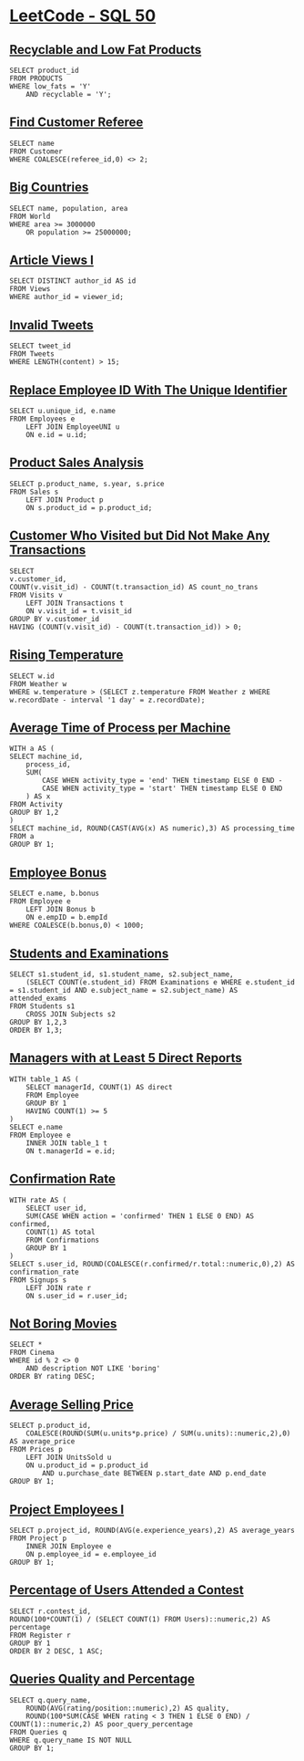 # [LeetCode - SQL 50](https://leetcode.com/studyplan/top-sql-50/)

## [Recyclable and Low Fat Products](https://leetcode.com/problems/recyclable-and-low-fat-products/description/?envType=study-plan-v2&envId=top-sql-50)
```
SELECT product_id
FROM PRODUCTS
WHERE low_fats = 'Y'
    AND recyclable = 'Y';
```

## [Find Customer Referee](https://leetcode.com/problems/find-customer-referee/description/?envType=study-plan-v2&envId=top-sql-50)
```
SELECT name
FROM Customer
WHERE COALESCE(referee_id,0) <> 2;
```

## [Big Countries](https://leetcode.com/problems/big-countries/submissions/1151532070/?envType=study-plan-v2&envId=top-sql-50)
```
SELECT name, population, area
FROM World
WHERE area >= 3000000
    OR population >= 25000000;
```

## [Article Views I](https://leetcode.com/problems/article-views-i/?envType=study-plan-v2&envId=top-sql-50)
```
SELECT DISTINCT author_id AS id
FROM Views
WHERE author_id = viewer_id;
```

## [Invalid Tweets](https://leetcode.com/problems/invalid-tweets/?envType=study-plan-v2&envId=top-sql-50)
```
SELECT tweet_id
FROM Tweets
WHERE LENGTH(content) > 15;
```

## [Replace Employee ID With The Unique Identifier](https://leetcode.com/problems/replace-employee-id-with-the-unique-identifier/description/?envType=study-plan-v2&envId=top-sql-50)
```
SELECT u.unique_id, e.name
FROM Employees e
    LEFT JOIN EmployeeUNI u
    ON e.id = u.id;
```

## [Product Sales Analysis](https://leetcode.com/problems/product-sales-analysis-i/description/?envType=study-plan-v2&envId=top-sql-50)
```
SELECT p.product_name, s.year, s.price
FROM Sales s
    LEFT JOIN Product p
    ON s.product_id = p.product_id;
```

## [Customer Who Visited but Did Not Make Any Transactions](https://leetcode.com/problems/customer-who-visited-but-did-not-make-any-transactions/description/?envType=study-plan-v2&envId=top-sql-50)
```
SELECT
v.customer_id,
COUNT(v.visit_id) - COUNT(t.transaction_id) AS count_no_trans
FROM Visits v
    LEFT JOIN Transactions t
    ON v.visit_id = t.visit_id
GROUP BY v.customer_id
HAVING (COUNT(v.visit_id) - COUNT(t.transaction_id)) > 0;
```

## [Rising Temperature](https://leetcode.com/problems/rising-temperature/description/?envType=study-plan-v2&envId=top-sql-50)
```
SELECT w.id
FROM Weather w
WHERE w.temperature > (SELECT z.temperature FROM Weather z WHERE w.recordDate - interval '1 day' = z.recordDate);
```

## [Average Time of Process per Machine](https://leetcode.com/problems/average-time-of-process-per-machine/?envType=study-plan-v2&envId=top-sql-50)
```
WITH a AS (
SELECT machine_id,
    process_id,
    SUM(
        CASE WHEN activity_type = 'end' THEN timestamp ELSE 0 END -
        CASE WHEN activity_type = 'start' THEN timestamp ELSE 0 END
    ) AS x
FROM Activity
GROUP BY 1,2
)
SELECT machine_id, ROUND(CAST(AVG(x) AS numeric),3) AS processing_time
FROM a
GROUP BY 1;
```

## [Employee Bonus](https://leetcode.com/problems/employee-bonus/description/?envType=study-plan-v2&envId=top-sql-50)
```
SELECT e.name, b.bonus
FROM Employee e
    LEFT JOIN Bonus b
    ON e.empID = b.empId
WHERE COALESCE(b.bonus,0) < 1000;
```

## [Students and Examinations](https://leetcode.com/problems/students-and-examinations/description/?envType=study-plan-v2&envId=top-sql-50)
```
SELECT s1.student_id, s1.student_name, s2.subject_name,
    (SELECT COUNT(e.student_id) FROM Examinations e WHERE e.student_id = s1.student_id AND e.subject_name = s2.subject_name) AS attended_exams
FROM Students s1
    CROSS JOIN Subjects s2
GROUP BY 1,2,3
ORDER BY 1,3;
```

## [Managers with at Least 5 Direct Reports](https://leetcode.com/problems/managers-with-at-least-5-direct-reports/description/?envType=study-plan-v2&envId=top-sql-50)
```
WITH table_1 AS (
    SELECT managerId, COUNT(1) AS direct
    FROM Employee
    GROUP BY 1
    HAVING COUNT(1) >= 5
)
SELECT e.name
FROM Employee e
    INNER JOIN table_1 t
    ON t.managerId = e.id;
```

## [Confirmation Rate](https://leetcode.com/problems/confirmation-rate/description/?envType=study-plan-v2&envId=top-sql-50)
```
WITH rate AS (
    SELECT user_id,
    SUM(CASE WHEN action = 'confirmed' THEN 1 ELSE 0 END) AS confirmed,
    COUNT(1) AS total
    FROM Confirmations
    GROUP BY 1
)
SELECT s.user_id, ROUND(COALESCE(r.confirmed/r.total::numeric,0),2) AS confirmation_rate
FROM Signups s
    LEFT JOIN rate r
    ON s.user_id = r.user_id;
```

## [Not Boring Movies](https://leetcode.com/problems/not-boring-movies/?envType=study-plan-v2&envId=top-sql-50)
```
SELECT *
FROM Cinema
WHERE id % 2 <> 0
    AND description NOT LIKE 'boring'
ORDER BY rating DESC;
```

## [Average Selling Price](https://leetcode.com/problems/average-selling-price/description/?envType=study-plan-v2&envId=top-sql-50)
```
SELECT p.product_id,
    COALESCE(ROUND(SUM(u.units*p.price) / SUM(u.units)::numeric,2),0) AS average_price
FROM Prices p
    LEFT JOIN UnitsSold u
    ON u.product_id = p.product_id
        AND u.purchase_date BETWEEN p.start_date AND p.end_date 
GROUP BY 1;
```

## [Project Employees I](https://leetcode.com/problems/project-employees-i/description/?envType=study-plan-v2&envId=top-sql-50)
```
SELECT p.project_id, ROUND(AVG(e.experience_years),2) AS average_years
FROM Project p
    INNER JOIN Employee e
    ON p.employee_id = e.employee_id
GROUP BY 1;
```

## [Percentage of Users Attended a Contest](https://leetcode.com/problems/percentage-of-users-attended-a-contest/?envType=study-plan-v2&envId=top-sql-50)
```
SELECT r.contest_id,
ROUND(100*COUNT(1) / (SELECT COUNT(1) FROM Users)::numeric,2) AS percentage
FROM Register r
GROUP BY 1
ORDER BY 2 DESC, 1 ASC;
```

## [Queries Quality and Percentage](https://leetcode.com/problems/queries-quality-and-percentage/?envType=study-plan-v2&envId=top-sql-50)
```
SELECT q.query_name,
    ROUND(AVG(rating/position::numeric),2) AS quality,
    ROUND(100*SUM(CASE WHEN rating < 3 THEN 1 ELSE 0 END) / COUNT(1)::numeric,2) AS poor_query_percentage
FROM Queries q
WHERE q.query_name IS NOT NULL
GROUP BY 1;
```

## []()
```

```

